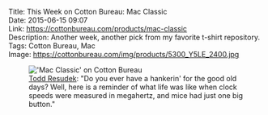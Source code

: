 Title: This Week on Cotton Bureau: Mac Classic  
Date: 2015-06-15 09:07  
Link: https://cottonbureau.com/products/mac-classic  
Description: Another week, another pick from my favorite t-shirt repository.  
Tags: Cotton Bureau, Mac  
Image: https://cottonbureau.com/img/products/5300_Y5LE_2400.jpg  

<figure>
	<img src="http://d.pr/i/Ltvf+" alt="'Mac Classic' on Cotton Bureau" title="'Mac Classic' on Cotton Bureau">
	<figcaption><a href="http://twitter.com/sprsmpl" title="Designer on Twitter">Todd Resudek</a>: "Do you ever have a hankerin' for the good old days? Well, here is a reminder of what life was like when clock speeds were measured in megahertz, and mice had just one big button."</figcaption>
</figure>